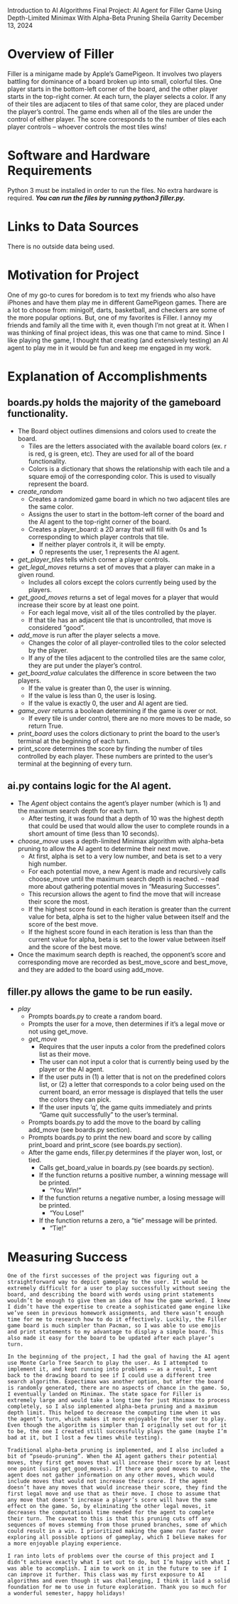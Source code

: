 Introduction to AI Algorithms Final Project: AI Agent for Filler Game Using Depth-Limited Minimax With Alpha-Beta Pruning
Sheila Garrity
December 13, 2024

# Overview of Filler
Filler is a minigame made by Apple’s GamePigeon. It involves two players battling for dominance of a board broken up into small, colorful tiles. One player starts in the bottom-left corner of the board, and the other player starts in the top-right corner. At each turn, the player selects a color. If any of their tiles are adjacent to tiles of that same color, they are placed under the player’s control. The game ends when all of the tiles are under the control of either player. The score corresponds to the number of tiles each player controls – whoever controls the most tiles wins! 

# Software and Hardware Requirements
Python 3 must be installed in order to run the files. No extra hardware is required.
***You can run the files by running python3 filler.py.***

# Links to Data Sources
There is no outside data being used.

# Motivation for Project
One of my go-to cures for boredom is to text my friends who also have iPhones and have them play me in different GamePigeon games. There are a lot to choose from: minigolf, darts, basketball, and checkers are some of the more popular options. But, one of my favorites is Filler. I annoy my friends and family all the time with it, even though I’m not great at it. When I was thinking of final project ideas, this was one that came to mind. Since I like playing the game, I thought that creating (and extensively testing) an AI agent to play me in it would be fun and keep me engaged in my work.

# Explanation of Accomplishments
## **boards.py** holds the majority of the gameboard functionality.
- The Board object outlines dimensions and colors used to create the board.
    - Tiles are the letters associated with the available board colors (ex. r is red, g is green, etc). They are used for all of the board functionality.
    - Colors is a dictionary that shows the relationship with each tile and a square emoji of the corresponding color. This is used to visually represent the board.
- *create_random*
    - Creates a randomized game board in which no two adjacent tiles are the same color.
    - Assigns the user to start in the bottom-left corner of the board and the AI agent to the top-right corner of the board.
    - Creates a player_board: a 2D array that will fill with 0s and 1s corresponding to which player controls that tile.
        - If neither player controls it, it will be empty.
        - 0 represents the user, 1 represents the AI agent.
- *get_player_tiles* tells which corner a player controls.
- *get_legal_moves* returns a set of moves that a player can make in a given round.
    - Includes all colors except the colors currently being used by the players.
- *get_good_moves* returns a set of legal moves for a player that would increase their score by at least one point.
    - For each legal move, visit all of the tiles controlled by the player.
    - If that tile has an adjacent tile that is uncontrolled, that move is considered “good”.
- *add_move* is run after the player selects a move.
    - Changes the color of all player-controlled tiles to the color selected by the player.
    - If any of the tiles adjacent to the controlled tiles are the same color, they are put under the player’s control.
- *get_board_value* calculates the difference in score between the two players.
    - If the value is greater than 0, the user is winning.
    - If the value is less than 0, the user is losing.
    - If the value is exactly 0, the user and AI agent are tied.
- *game_over* returns a boolean determining if the game is over or not.
    - If every tile is under control, there are no more moves to be made, so return True.
- *print_board* uses the colors dictionary to print the board to the user’s terminal at the beginning of each turn.
- print_score determines the score by finding the number of tiles controlled by each player. These numbers are printed to the user’s terminal at the beginning of every turn.

## **ai.py** contains logic for the AI agent.
- The *Agent* object contains the agent’s player number (which is 1) and the maximum search depth for each turn.
    - After testing, it was found that a depth of 10 was the highest depth that could be used that would allow the user to complete rounds in a short amount of time (less than 10 seconds).
- *choose_move* uses a depth-limited Minimax algorithm with alpha-beta pruning to allow the AI agent to determine their next move.
    - At first, alpha is set to a very low number, and beta is set to a very high number.
    - For each potential move, a new Agent is made and recursively calls choose_move until the maximum search depth is reached. – read more about gathering potential moves in “Measuring Successes”.
    - This recursion allows the agent to find the move that will increase their score the most.
    - If the highest score found in each iteration is greater than the current value for beta, alpha is set to the higher value between itself and the score of the best move.
    - If the highest score found in each iteration is less than than the current value for alpha, beta is set to the lower value between itself and the score of the best move.
- Once the maximum search depth is reached, the opponent’s score and corresponding move are recorded as best_move_score and best_move, and they are added to the board using add_move.

## **filler.py** allows the game to be run easily.
- *play*
    - Prompts boards.py to create a random board.
    - Prompts the user for a move, then determines if it’s a legal move or not using get_move.
    - *get_move*
        - Requires that the user inputs a color from the predefined colors list as their move.
        - The user can not input a color that is currently being used by the player or the AI agent.
        - If the user puts in (1) a letter that is not on the predefined colors list, or (2) a letter that corresponds to a color being used on the current board, an error message is displayed that tells the user the colors they can pick.
        - If the user inputs ‘q’, the game quits immediately and prints “Game quit successfully” to the user’s terminal.
    - Prompts boards.py to add the move to the board by calling add_move (see boards.py section).
    - Prompts boards.py to print the new board and score by calling print_board and print_score (see boards.py section).
    - After the game ends, filler.py determines if the player won, lost, or tied.
        - Calls get_board_value in boards.py (see boards.py section).
        - If the function returns a positive number, a winning message will be printed.
            - “You Win!”
        - If the function returns a negative number, a losing message will be printed.
            - “You Lose!”
        - If the function returns a zero, a “tie” message will be printed.
            - “Tie!”

# Measuring Success
    One of the first successes of the project was figuring out a straightforward way to depict gameplay to the user. It would be extremely difficult for a user to play successfully without seeing the board, and describing the board with words using print statements wouldn’t be enough to give them an idea of how the game worked. I knew I didn’t have the expertise to create a sophisticated game engine like we’ve seen in previous homework assignments, and there wasn’t enough time for me to research how to do it effectively. Luckily, the Filler game board is much simpler than Pacman, so I was able to use emojis and print statements to my advantage to display a simple board. This also made it easy for the board to be updated after each player’s turn.

    In the beginning of the project, I had the goal of having the AI agent use Monte Carlo Tree Search to play the user. As I attempted to implement it, and kept running into problems – as a result, I went back to the drawing board to see if I could use a different tree search algorithm. Expectimax was another option, but after the board is randomly generated, there are no aspects of chance in the game. So, I eventually landed on Minimax. The state space for Filler is extremely large and would take a long time for just Minimax to process completely, so I also implemented alpha-beta pruning and a maximum depth limit. This helped to decrease the computing time when it was the agent’s turn, which makes it more enjoyable for the user to play. Even though the algorithm is simpler than I originally set out for it to be, the one I created still successfully plays the game (maybe I’m bad at it, but I lost a few times while testing).

    Traditional alpha-beta pruning is implemented, and I also included a bit of “pseudo-pruning”. When the AI agent gathers their potential moves, they first get moves that will increase their score by at least one point (using get_good_moves). If there are good moves to make, the agent does not gather information on any other moves, which would include moves that would not increase their score. If the agent doesn’t have any moves that would increase their score, they find the first legal move and use that as their move. I chose to assume that any move that doesn’t increase a player’s score will have the same effect on the game. So, by eliminating the other legal moves, it decreases the computational time needed for the agent to complete their turn. The caveat to this is that this pruning cuts off any sequences of moves stemming from those pruned branches, some of which could result in a win. I prioritized making the game run faster over exploring all possible options of gameplay, which I believe makes for a more enjoyable playing experience.

    I ran into lots of problems over the course of this project and I didn’t achieve exactly what I set out to do, but I’m happy with what I was able to accomplish. I aim to work on it in the future to see if I can improve it further. This class was my first exposure to AI algorithms and even though it was challenging, I think it laid a solid foundation for me to use in future exploration. Thank you so much for a wonderful semester, happy holidays!

